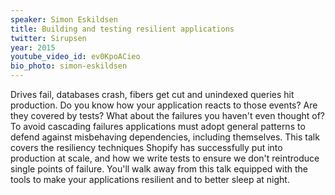 ```yaml
---
speaker: Simon Eskildsen
title: Building and testing resilient applications
twitter: Sirupsen
year: 2015
youtube_video_id: ev0KpoACieo
bio_photo: simon-eskildsen
---
```


Drives fail, databases crash, fibers get cut and unindexed queries hit production. Do you know how your application reacts to those events? Are they covered by tests? What about the failures you haven't even thought of? To avoid cascading failures applications must adopt general patterns to defend against misbehaving dependencies, including themselves. This talk covers the resiliency techniques Shopify has successfully put into production at scale, and how we write tests to ensure we don't reintroduce single points of failure. You'll walk away from this talk equipped with the tools to make your applications resilient and to better sleep at night. 
